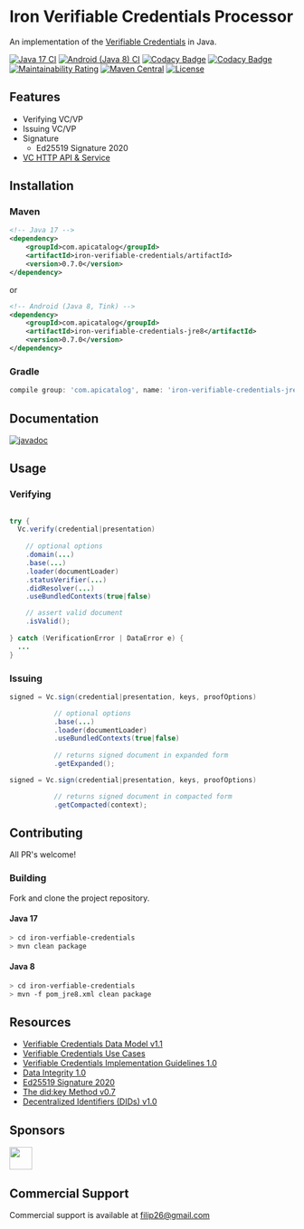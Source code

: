 # Iron Verifiable Credentials Processor

An implementation of the [Verifiable Credentials](https://www.w3.org/TR/vc-data-model/) in Java.

[![Java 17 CI](https://github.com/filip26/iron-verifiable-credentials/actions/workflows/java17-build.yml/badge.svg)](https://github.com/filip26/iron-verifiable-credentials/actions/workflows/java17-build.yml)
[![Android (Java 8) CI](https://github.com/filip26/iron-verifiable-credentials/actions/workflows/java8-build.yml/badge.svg)](https://github.com/filip26/iron-verifiable-credentials/actions/workflows/java8-build.yml)
[![Codacy Badge](https://app.codacy.com/project/badge/Grade/806688cdb1d248e8b5cc2a67f6c2f0f8)](https://www.codacy.com/gh/filip26/iron-verifiable-credentials/dashboard?utm_source=github.com&amp;utm_medium=referral&amp;utm_content=filip26/iron-verifiable-credentials&amp;utm_campaign=Badge_Grade)
[![Codacy Badge](https://app.codacy.com/project/badge/Coverage/806688cdb1d248e8b5cc2a67f6c2f0f8)](https://www.codacy.com/gh/filip26/iron-verifiable-credentials/dashboard?utm_source=github.com&utm_medium=referral&utm_content=filip26/iron-verifiable-credentials&utm_campaign=Badge_Coverage)
[![Maintainability Rating](https://sonarcloud.io/api/project_badges/measure?project=filip26_iron-verifiable-credentials&metric=sqale_rating)](https://sonarcloud.io/dashboard?id=filip26_iron-verifiable-credentials)
[![Maven Central](https://img.shields.io/maven-central/v/com.apicatalog/iron-verifiable-credentials.svg?label=Maven%20Central)](https://search.maven.org/search?q=g:%22com.apicatalog%22%20AND%20a:%22iron-verifiable-credentials%22)
[![License](https://img.shields.io/badge/License-Apache%202.0-blue.svg)](https://opensource.org/licenses/Apache-2.0)

## Features

* Verifying VC/VP
* Issuing VC/VP
* Signature
  * Ed25519 Signature 2020
* [VC HTTP API & Service](https://github.com/filip26/iron-vc-api)

## Installation

### Maven

```xml
<!-- Java 17 -->
<dependency>
    <groupId>com.apicatalog</groupId>
    <artifactId>iron-verifiable-credentials/artifactId>
    <version>0.7.0</version>
</dependency>

```

or

```xml
<!-- Android (Java 8, Tink) -->
<dependency>
    <groupId>com.apicatalog</groupId>
    <artifactId>iron-verifiable-credentials-jre8</artifactId>
    <version>0.7.0</version>
</dependency>
```

### Gradle

```gradle
compile group: 'com.apicatalog', name: 'iron-verifiable-credentials-jre8', version: '0.7.0'
```

## Documentation

[![javadoc](https://javadoc.io/badge2/com.apicatalog/iron-verifiable-credentials/javadoc.svg)](https://javadoc.io/doc/com.apicatalog/iron-verifiable-credentials)

## Usage

### Verifying 

```java

try {
  Vc.verify(credential|presentation)
  
    // optional options
    .domain(...)
    .base(...)
    .loader(documentLoader) 
    .statusVerifier(...)
    .didResolver(...)  
    .useBundledContexts(true|false)

    // assert valid document
    .isValid();
    
} catch (VerificationError | DataError e) {
  ...
}
```

### Issuing

```java
signed = Vc.sign(credential|presentation, keys, proofOptions)

           // optional options
           .base(...)
           .loader(documentLoader) 
           .useBundledContexts(true|false)
           
           // returns signed document in expanded form
           .getExpanded(); 

signed = Vc.sign(credential|presentation, keys, proofOptions)

           // returns signed document in compacted form
           .getCompacted(context);

```

## Contributing

All PR's welcome!

### Building

Fork and clone the project repository.

#### Java 17
```bash
> cd iron-verfiable-credentials
> mvn clean package
```

#### Java 8
```bash
> cd iron-verfiable-credentials
> mvn -f pom_jre8.xml clean package
```

## Resources
* [Verifiable Credentials Data Model v1.1](https://www.w3.org/TR/vc-data-model/)
* [Verifiable Credentials Use Cases](https://www.w3.org/TR/vc-use-cases/)
* [Verifiable Credentials Implementation Guidelines 1.0](https://www.w3.org/TR/vc-imp-guide/)
* [Data Integrity 1.0](https://w3c-ccg.github.io/data-integrity-spec/)
* [Ed25519 Signature 2020](https://w3c-ccg.github.io/lds-ed25519-2020/)
* [The did:key Method v0.7](https://w3c-ccg.github.io/did-method-key/)
* [Decentralized Identifiers (DIDs) v1.0](https://www.w3.org/TR/did-core/)

## Sponsors

<a href="https://github.com/digitalbazaar">
  <img src="https://avatars.githubusercontent.com/u/167436?s=200&v=4" width="40" />
</a> 

## Commercial Support
Commercial support is available at filip26@gmail.com

